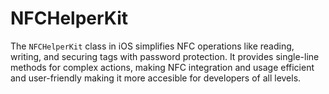 # NFCHelperKit
The `NFCHelperKit` class in iOS simplifies NFC operations like reading, writing, and securing tags with password protection. It provides single-line methods for complex actions, making NFC integration and usage efficient and user-friendly making it more accesible for developers of all levels. 
